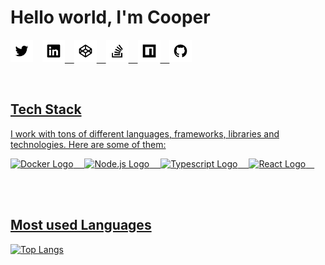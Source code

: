 # Hello world, I'm Cooper

<a href="https://twitter.com/CooperRunyan1"><img src="./public/imgs/site/twitter.svg" title="Twitter" alt="Twitter Account" width="36"/></a>
&ensp;
<a href="https://www.linkedin.com/in/cooper-runyan-52a343225/"><img src="./public/imgs/site/linkedin.svg" title="Linkedin" alt="Linkedin Account" width="36"/>
&ensp;
<a href="https://codepen.io/cooperrunyan"><img src="./public/imgs/site/codepen.svg" title="Codepen" alt="Codepen Account" width="36"/>
&ensp;
<a href="https://stackoverflow.com/story/cooperrunyan"><img src="./public/imgs/site/stackoverflow.svg" title="Stackoverflow" alt="Stackoverflow Account" width="36"/>
&ensp;
<a href="https://www.npmjs.com/~cooperrunyan"><img src="./public/imgs/site/npm.svg" title="NPM" alt="NPM Account" width="36"/>
&ensp;
<a href="https://www.github.com/cooperrunyan"><img src="./public/imgs/site/git.svg" title="Github" alt="Github Account" width="36"/>

<br>

## Tech Stack

I work with tons of different languages, frameworks, libraries and technologies.
Here are some of them:

<img src="https://cdn.worldvectorlogo.com/logos/docker.svg" title="Docker" alt="Docker Logo" height="80"/>&emsp;
<img src="https://cdn.worldvectorlogo.com/logos/nodejs-1.svg" title="Node.js" alt="Node.js Logo" height="80"/>&emsp;
<img src="https://upload.wikimedia.org/wikipedia/commons/4/4c/Typescript_logo_2020.svg" title="Typescript" alt="Typescript Logo" height="100"/>&emsp;
<img src="https://upload.wikimedia.org/wikipedia/commons/thumb/a/a7/React-icon.svg/2300px-React-icon.svg.png" title="React" alt="React Logo" height="80"/>&emsp;

<br>
<br>

## Most used Languages

<!--
**cooperrunyan/cooperrunyan** is a ✨ _special_ ✨ repository because its `README.md` (this file) appears on your GitHub profile.

Here are some ideas to get you started:

- 🔭 I’m currently working on ...
- 🌱 I’m currently learning ...
- 👯 I’m looking to collaborate on ...
- 🤔 I’m looking for help with ...
- 💬 Ask me about ...
- 📫 How to reach me: ...
- 😄 Pronouns: ...
- ⚡ Fun fact: ...
-->

[![Top Langs](https://github-readme-stats.vercel.app/api/top-langs/?username=cooperrunyan&show_icons=true&theme=github_dark&count_private=true&layout=compact&hide_border=true)](https://github.com/anuraghazra/github-readme-stats)
